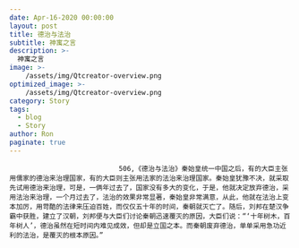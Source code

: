 ```yaml
---
date: Apr-16-2020 00:00:00
layout: post
title: 德治与法治
subtitle: 神寓之言
description: >-
  神寓之言
image: >-
    /assets/img/Qtcreator-overview.png
optimized_image: >-
    /assets/img/Qtcreator-overview.png
category: Story
tags:
  - blog
  - Story
author: Ron
paginate: true
---
```


							　　506,《德治与法治》秦始皇统一中国之后，有的大臣主张用儒家的德治来治理国家，有的大臣则主张用法家的法治来治理国家。秦始皇犹豫不决，就采取先试用德治来治理，可是，一俩年过去了，国家没有多大的变化，于是，他就决定放弃德治，采用法治来治理，一个月过去了，法治的效果非常显著，秦始皇非常满意，从此，他就在法治上变本加厉，用苛酷的法律来压迫百姓，而仅仅五十年的时间，秦朝就灭亡了。随后，刘邦在楚汉争霸中获胜，建立了汉朝，刘邦便与大臣们讨论秦朝迅速覆灭的原因，大臣们说：“‘十年树木，百年树人’，德治虽然在短时间内难见成效，但却是立国之本。而秦朝废弃德治，单单采用急功近利的法治，是覆灭的根本原因。”
							
							
						